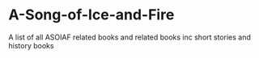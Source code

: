 # A-Song-of-Ice-and-Fire
A list of all ASOIAF related books
and related books
inc short stories and history books
